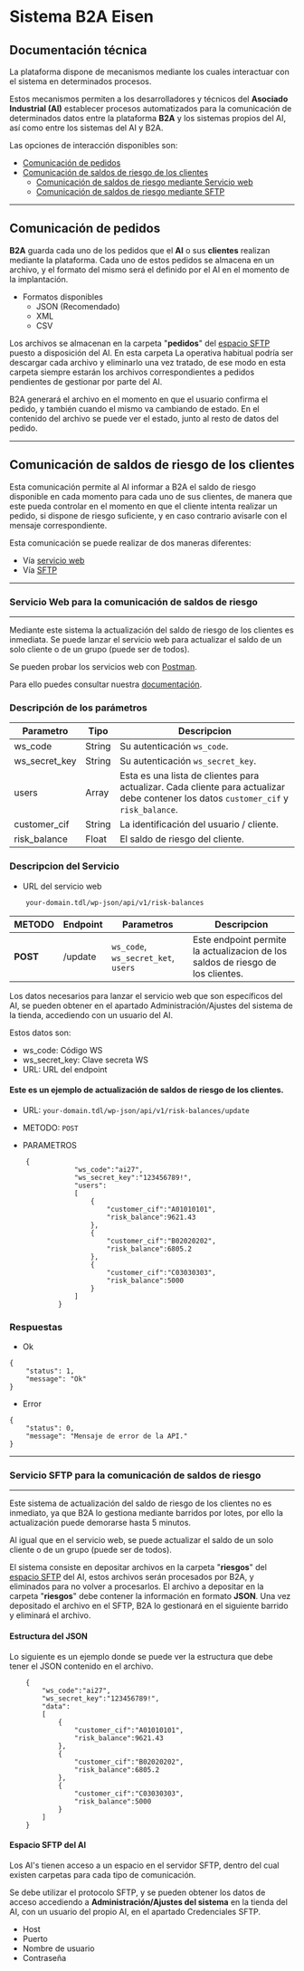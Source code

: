 # Sistema B2A Eisen
## Documentación técnica

La plataforma dispone de mecanismos mediante los cuales interactuar con el sistema en determinados procesos.

Estos mecanismos permiten a los desarrolladores y técnicos del **Asociado Industrial (AI)** establecer procesos automatizados para la comunicación de determinados datos entre la plataforma **B2A** y los sistemas propios del AI, así como entre los sistemas del AI y B2A.

Las opciones de interacción disponibles son:

* [Comunicación de pedidos](#comunicación-de-saldos-de-riesgo-de-los-clientes)
* [Comunicación de saldos de riesgo de los clientes](#comunicación-de-saldos-de-riesgo-de-los-clientes)
  * [Comunicación de saldos de riesgo mediante Servicio web](#servicio-web-para-la-comunicación-de-saldos-de-riesgo)  
  * [Comunicación de saldos de riesgo mediante SFTP](#servicio-sftp-para-la-comunicación-de-saldos-de-riesgo)

***
## Comunicación de pedidos

**B2A** guarda cada uno de los pedidos que el **AI** o sus **clientes** realizan mediante la plataforma.
Cada uno de estos pedidos se almacena en un archivo, y el formato del mismo será el definido por el AI en el momento de la implantación. 
* Formatos disponibles
    * JSON (Recomendado)
    * XML
    * CSV

Los archivos se almacenan en la carpeta "**pedidos**" del [espacio SFTP](#espacio-sftp-del-ai) puesto a disposición del AI. En esta carpeta 
La operativa habitual podría ser descargar cada archivo y eliminarlo una vez tratado, de ese modo en esta carpeta siempre estarán los archivos correspondientes a pedidos pendientes de gestionar por parte del AI. 

B2A generará el archivo en el momento en que el usuario confirma el pedido, y también cuando el mismo va cambiando de estado. 
En el contenido del archivo se puede ver el estado, junto al resto de datos del pedido.
***

## Comunicación de saldos de riesgo de los clientes

Esta comunicación permite al AI informar a B2A el saldo de riesgo disponible en cada momento para cada uno de sus clientes, 
de manera que este pueda controlar en el momento en que el cliente intenta realizar un pedido, si dispone de riesgo suficiente, 
y en caso contrario avisarle con el mensaje correspondiente.

Esta comunicación se puede realizar de dos maneras diferentes:
* Vía [servicio web](#servicio-web-para-la-comunicación-de-saldos-de-riesgo)
* Vía [SFTP](#servicio-sftp-para-la-comunicación-de-saldos-de-riesgo)

***
### Servicio Web para la comunicación de saldos de riesgo
***

Mediante este sistema la actualización del saldo de riesgo de los clientes es inmediata. Se puede lanzar el servicio web para actualizar el saldo de un solo cliente 
o de un grupo (puede ser de todos).

Se pueden probar los servicios web con [Postman](https://www.postman.com/).

Para ello puedes consultar nuestra [documentación](POSTMAN.md).

### Descripción de los parámetros

| Parametro | Tipo |  Descripcion |
| ---------- | --- | --- |
| ws_code | String | Su autenticación `ws_code`. |
| ws_secret_key | String |  Su autenticación `ws_secret_key`. |
| users | Array | Esta es una lista de clientes para actualizar. Cada cliente para actualizar debe contener los datos `customer_cif` y` risk_balance`. |
| customer_cif | String | La identificación del usuario / cliente. |
| risk_balance | Float | El saldo de riesgo del cliente. |

### Descripcion del Servicio

- URL del servicio web

```
    your-domain.tdl/wp-json/api/v1/risk-balances
```

| METODO | Endpoint | Parametros |  Descripcion |
| ------ | -------- | ---------- | --- |
| **POST** | /update |  `ws_code`, `ws_secret_ket`, `users` |  Este endpoint permite la actualizacion de los saldos de riesgo de los clientes. |

Los datos necesarios para lanzar el servicio web que son específicos del AI, 
se pueden obtener en el apartado Administración/Ajustes del sistema de la tienda, accediendo con un usuario del AI. 

Estos datos son:
* ws_code: Código WS
* ws_secret_key: Clave secreta WS
* URL: URL del endpoint

#### Este es un ejemplo de actualización de saldos de riesgo de los clientes.

- URL:        ` your-domain.tdl/wp-json/api/v1/risk-balances/update `

- METODO:     ` POST `

- PARAMETROS

```
    {
                "ws_code":"ai27",
                "ws_secret_key":"123456789!",
                "users":
                [
                    {
                        "customer_cif":"A01010101",
                        "risk_balance":9621.43
                    },
                    {
                        "customer_cif":"B02020202",
                        "risk_balance":6805.2
                    },
                    {
                        "customer_cif":"C03030303",
                        "risk_balance":5000
                    }
                ]
            }        
```

### Respuestas

- Ok

```
{
    "status": 1,
    "message": "Ok"    
}
```

- Error

```
{
    "status": 0,
    "message": "Mensaje de error de la API."    
}
```

***
### Servicio SFTP para la comunicación de saldos de riesgo
***
Este sistema de actualización del saldo de riesgo de los clientes no es inmediato, 
ya que B2A lo gestiona mediante barridos por lotes, por ello la actualización puede demorarse hasta 5 minutos.

Al igual que en el servicio web, se puede actualizar el saldo de un solo cliente o de un grupo (puede ser de todos).

El sistema consiste en depositar archivos en la carpeta "**riesgos**" del [espacio SFTP](#espacio-sftp-del-ai) del AI, 
estos archivos serán procesados por B2A, y eliminados para no volver a procesarlos. 
El archivo a depositar en la carpeta "**riesgos**" debe contener la información en formato **JSON**. Una vez depositado el archivo en el SFTP, B2A lo gestionará en el siguiente barrido y eliminará el archivo.

#### Estructura del JSON

Lo siguiente es un ejemplo donde se puede ver la estructura que debe tener el JSON contenido en el archivo.
```
    {
        "ws_code":"ai27",
        "ws_secret_key":"123456789!",
        "data":
        [
            {
                "customer_cif":"A01010101",
                "risk_balance":9621.43
            },
            {
                "customer_cif":"B02020202",
                "risk_balance":6805.2
            },
            {
                "customer_cif":"C03030303",
                "risk_balance":5000
            }
        ]
    }        
```

#### Espacio SFTP del AI

Los AI's tienen acceso a un espacio en el servidor SFTP, dentro del cual existen carpetas para cada tipo de comunicación.

Se debe utilizar el protocolo SFTP, y se pueden obtener los datos de acceso accediendo a **Administración/Ajustes del sistema** en la tienda del AI, con un usuario del propio AI, 
 en el apartado Credenciales SFTP.
* Host
* Puerto
* Nombre de usuario
* Contraseña